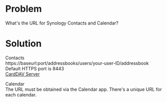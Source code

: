 # Problem

What's the URL for Synology Contacts and Calendar?

# Solution

Contacts  
https://baseurl:port/addressbooks/users/your-user-ID/addressbook  
Default HTTPS port is 8443  
[CardDAV Server](https://www.synology.com/en-us/knowledgebase/DSM/help/CardDAVServer/carddav_server_desc)  

Calendar  
The URL must be obtained via the Calendar app. There's a unique URL for each calendar.  